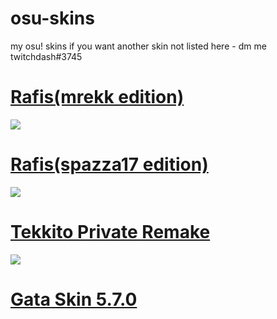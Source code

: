 # osu-skins
my osu! skins if you want another skin not listed here - 
dm me twitchdash#3745

# [Rafis(mrekk edition)](https://www.dropbox.com/s/xb48zt54gieci2r/Rafis%20HDDT%20mrekk.osk?dl=1)
![](https://user-images.githubusercontent.com/57836484/159883001-cc79bb31-a1b2-4d4a-bcc3-14ce5255928a.png)

# [Rafis(spazza17 edition)](https://www.dropbox.com/s/46pa2b32oeb9rdl/-%20%20%20%20%20%23%20Spazza17%20v2%20%5Bfumohere%5D.osk?dl=1)
![](https://user-images.githubusercontent.com/71230537/147388331-727d4715-b226-4188-aa24-bb07e4c05739.jpg)

# [Tekkito Private Remake](https://www.dropbox.com/s/60es28d53r37mhd/tekkito%20private%20remake.osk?dl=1)
![](https://i.imgur.com/jh2MjSy.jpeg)

# [Gata Skin 5.7.0](https://www.dropbox.com/s/bd6jgu98tqypaia/GATA%20SKIN%20VER%205.7.0.osk?dl=1)
